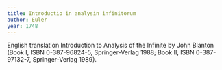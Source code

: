 ```yaml
---
title: Introductio in analysin infinitorum
author: Euler
year: 1748
---
```


English translation Introduction to Analysis of the Infinite by John Blanton
(Book I, ISBN 0-387-96824-5, Springer-Verlag 1988; Book II, ISBN 0-387-97132-7, Springer-Verlag 1989).
